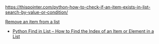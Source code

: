 https://thispointer.com/python-how-to-check-if-an-item-exists-in-list-search-by-value-or-condition/


[Remove an item from a list](https://note.nkmk.me/en/python-list-clear-pop-remove-del/)
* [Python Find in List – How to Find the Index of an Item or Element in a List](https://www.freecodecamp.org/news/python-find-in-list-how-to-find-the-index-of-an-item-or-element-in-a-list/)